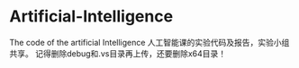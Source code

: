 ﻿# Artificial-Intelligence
The code of the artificial Intelligence
人工智能课的实验代码及报告，实验小组共享。
记得删除debug和.vs目录再上传，还要删除x64目录！
